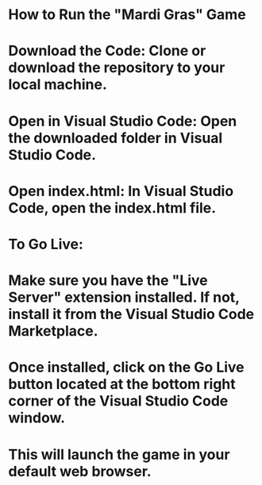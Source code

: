 # How to Run the "Mardi Gras" Game

# Download the Code: Clone or download the repository to your local machine.

# Open in Visual Studio Code: Open the downloaded folder in Visual Studio Code.

# Open index.html: In Visual Studio Code, open the index.html file.

# To Go Live:

# Make sure you have the "Live Server" extension installed. If not, install it from the Visual Studio Code Marketplace.
# Once installed, click on the Go Live button located at the bottom right corner of the Visual Studio Code window.
# This will launch the game in your default web browser.
